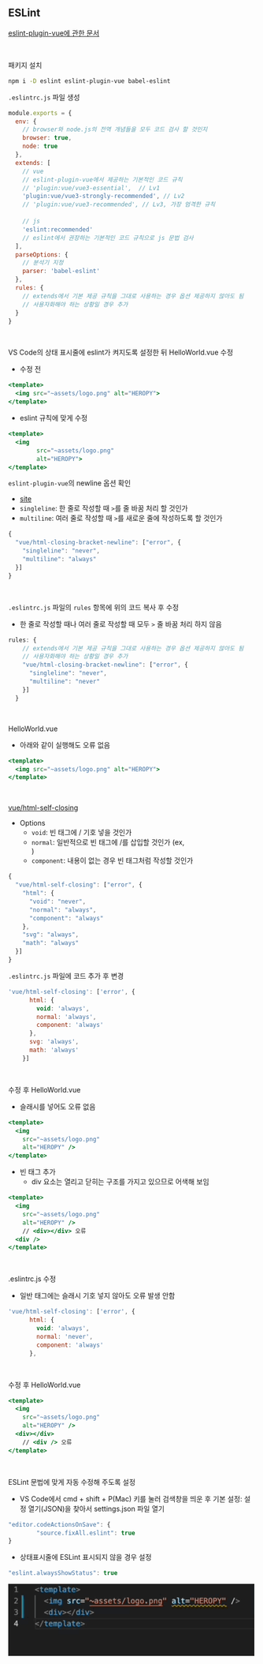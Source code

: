 ## ESLint

[eslint-plugin-vue에 관한 문서](https://eslint.vuejs.org/user-guide/)

<br/>

패키지 설치

```bash
npm i -D eslint eslint-plugin-vue babel-eslint
```

`.eslintrc.js` 파일 생성

```jsx
module.exports = {
  env: {
    // browser와 node.js의 전역 개념들을 모두 코드 검사 할 것인지
    browser: true,
    node: true
  },
  extends: [
    // vue
    // eslint-plugin-vue에서 제공하는 기본적인 코드 규칙
    // 'plugin:vue/vue3-essential',  // Lv1
    'plugin:vue/vue3-strongly-recommended', // Lv2
    // 'plugin:vue/vue3-recommended', // Lv3, 가장 엄격한 규칙

    // js
    'eslint:recommended'  
    // eslint에서 권장하는 기본적인 코드 규칙으로 js 문법 검사
  ],
  parseOptions: {
    // 분석기 지정
    parser: 'babel-eslint'
  },
  rules: {
    // extends에서 기본 제공 규칙을 그대로 사용하는 경우 옵션 제공하지 않아도 됨
    // 사용자화해야 하는 상황일 경우 추가
  }
}
```

<br/>

VS Code의 상태 표시줄에 eslint가 켜지도록 설정한 뒤 HelloWorld.vue 수정

- 수정 전

```jsx
<template>
  <img src="~assets/logo.png" alt="HEROPY">
</template>
```

- eslint 규칙에 맞게 수정

```jsx
<template>
  <img 
		src="~assets/logo.png" 
		alt="HEROPY">
</template>
```

`eslint-plugin-vue`의 newline 옵션 확인

- [site](https://eslint.vuejs.org/rules/html-closing-bracket-newline.html#options)
- `singleline`: 한 줄로 작성할 때 `>`를 줄 바꿈 처리 할 것인가
- `multiline`: 여러 줄로 작성할 때 `>`를 새로운 줄에 작성하도록 할 것인가

```jsx
{
  "vue/html-closing-bracket-newline": ["error", {
    "singleline": "never",
    "multiline": "always"
  }]
}
```

<br/>

`.eslintrc.js` 파일의 `rules` 항목에 위의 코드 복사 후 수정

- 한 줄로 작성할 때나 여러 줄로 작성할 때 모두 `>` 줄 바꿈 처리 하지 않음

```jsx
rules: {
    // extends에서 기본 제공 규칙을 그대로 사용하는 경우 옵션 제공하지 않아도 됨
    // 사용자화해야 하는 상황일 경우 추가
    "vue/html-closing-bracket-newline": ["error", {
      "singleline": "never",
      "multiline": "never"
    }]
  }
```

<br/>

HelloWorld.vue

- 아래와 같이 실행해도 오류 없음

```jsx
<template>
  <img src="~assets/logo.png" alt="HEROPY">
</template>
```

<br/>

[vue/html-self-closing](https://eslint.vuejs.org/rules/html-self-closing.html#vue-html-self-closing)

- Options
    - `void`: 빈 태그에 / 기호 넣을 것인가
    - `normal`: 일반적으로 빈 태그에 /를 삽입할 것인가 (ex, <div />)
    - `component`: 내용이 없는 경우 빈 태그처럼 작성할 것인가

```jsx
{
  "vue/html-self-closing": ["error", {
    "html": {
      "void": "never",
      "normal": "always",
      "component": "always"
    },
    "svg": "always",
    "math": "always"
  }]
}
```

`.eslintrc.js` 파일에 코드 추가 후 변경

```jsx
'vue/html-self-closing': ['error', {
      html: {
        void: 'always',
        normal: 'always',
        component: 'always'
      },
      svg: 'always',
      math: 'always'
    }]
```

<br/>

수정 후 HelloWorld.vue

- 슬래시를 넣어도 오류 없음

```jsx
<template>
  <img
    src="~assets/logo.png"
    alt="HEROPY" />
</template>
```

- 빈 태그 추가
    - div 요소는 열리고 닫히는 구조를 가지고 있으므로 어색해 보임

```jsx
<template>
  <img
    src="~assets/logo.png"
    alt="HEROPY" />
	// <div></div> 오류
  <div />
</template>
```

<br/>

.eslintrc.js 수정

- 일반 태그에는 슬래시 기호 넣지 않아도 오류 발생 안함

```jsx
'vue/html-self-closing': ['error', {
      html: {
        void: 'always',
        normal: 'never',
        component: 'always'
      },
```

<br/>

수정 후 HelloWorld.vue

```jsx
<template>
  <img
    src="~assets/logo.png"
    alt="HEROPY" />
  <div></div>
	// <div /> 오류
</template>
```

<br/>

ESLint 문법에 맞게 자동 수정해 주도록 설정

- VS Code에서 cmd + shift + P(Mac) 키를 눌러 검색창을 띄운 후 기본 설정: 설정 열기(JSON)을 찾아서 settings.json 파일 열기

```jsx
"editor.codeActionsOnSave": {
        "source.fixAll.eslint": true
}
```

- 상태표시줄에 ESLint 표시되지 않을 경우 설정

```jsx
"eslint.alwaysShowStatus": true
```

<img src="../images/1-6.gif" width="500px" />